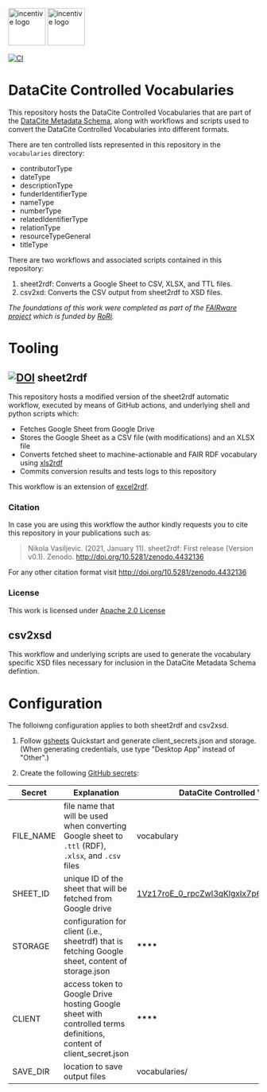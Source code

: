 <img src="https://thumb.tildacdn.com/tild3934-3732-4633-b864-646466363531/-/format/webp/FAIRware_Logo.jpg" alt="incentive logo" height="75"/>
<img src="https://external-content.duckduckgo.com/iu/?u=https%3A%2F%2Fciser.cornell.edu%2Fwp-content%2Fuploads%2F2020%2F01%2FdataciteNoBorder.png&f=1&nofb=1" alt="incentive logo" height="75"/>

[![CI](https://github.com/metadatacenter/datacite-controlled-vocabulary/workflows/Sheet2RDF/badge.svg)](https://github.com/metadatacenter/datacite-controlled-vocabulary/actions?query=workflow%3ASheet2RDF)

# DataCite Controlled Vocabularies

This repository hosts the DataCite Controlled Vocabularies that are part of the [DataCite Metadata Schema](https://datacite-metadata-schema.readthedocs.io/en/4.5/), along with workflows and scripts used to convert the DataCite Controlled Vocabularies into different formats.

There are ten controlled lists represented in this repository in the `vocabularies` directory:
- contributorType
- dateType
- descriptionType
- funderIdentifierType
- nameType
- numberType
- relatedIdentifierType
- relationType
- resourceTypeGeneral
- titleType

There are two workflows and associated scripts contained in this repository:

1. sheet2rdf: Converts a Google Sheet to CSV, XLSX, and TTL files.
2. csv2xd: Converts the CSV output from sheet2rdf to XSD files.

*The foundations of this work were completed as part of the [FAIRware project](https://researchonresearch.org/projects#!/tab/273951116-3) which is funded by [RoRi](https://researchonresearch.org/).*

# Tooling

## [![DOI](https://zenodo.org/badge/327900313.svg)](https://zenodo.org/badge/latestdoi/327900313) sheet2rdf

This repository hosts a modified version of the sheet2rdf automatic workflow, executed by means of GitHub actions, and underlying shell and python scripts which:

- Fetches Google Sheet from Google Drive
- Stores the Google Sheet as a CSV file (with modifications) and an XLSX file
- Converts fetched sheet to machine-actionable and FAIR RDF vocabulary using [xls2rdf](https://github.com/sparna-git/xls2rdf)
- Commits conversion results and tests logs to this repository
  
This workflow is an extension of [excel2rdf](https://github.com/fair-data-collective/excel2rdf-template).

### Citation

In case you are using this workflow the author kindly requests you to cite this repository in your publications such as:

> Nikola Vasiljevic. (2021, January 11). sheet2rdf: First release (Version v0.1). Zenodo. http://doi.org/10.5281/zenodo.4432136

For any other citation format visit http://doi.org/10.5281/zenodo.4432136

### License

This work is licensed under [Apache 2.0 License](https://github.com/niva83/sheet2rdf/blob/main/License.md)

## csv2xsd

This workflow and underlying scripts are used to generate the vocabulary specific XSD files necessary for inclusion in the DataCite Metadata Schema defintion.

# Configuration

The folloiwng configuration applies to both sheet2rdf and csv2xsd.

1. Follow [gsheets](https://pypi.org/project/gsheets/) Quickstart and generate client_secrets.json and storage. (When generating credentials, use type "Desktop App" instead of "Other".)

2. Create the following [GitHub secrets](https://docs.github.com/en/free-pro-team@latest/actions/reference/encrypted-secrets):

| Secret          | Explanation                                                                                                        | DataCite Controlled Vocabulary                                                                                                                          |
| --------------- | ------------------------------------------------------------------------------------------------------------------ | ------------------------------------------------------------------------------------------------------------------------------------------------------- |
| FILE_NAME       | file name that will be used when converting Google sheet to `.ttl` (RDF), `.xlsx`, and `.csv` files                | vocabulary                                                                                                                                              |
| SHEET_ID        | unique ID of the sheet that will be fetched from Google drive                                                      | [1Vz17roE_0_rpcZwI3qKlgxIx7p6OKDNtDM2bmsoorsU](https://docs.google.com/spreadsheets/d/1Vz17roE_0_rpcZwI3qKlgxIx7p6OKDNtDM2bmsoorsU/edit#gid=1198865354) |
| STORAGE         | configuration for client (i.e., sheetrdf) that is fetching Google sheet, content of storage.json | **\*\*\*\***                                                                                                                                                              |
| CLIENT          | access token to Google Drive hosting Google sheet with controlled terms definitions, content of client_secret.json | **\*\*\*\***                                                                                                                           |
| SAVE_DIR          | location to save output files                  | vocabularies/   |
